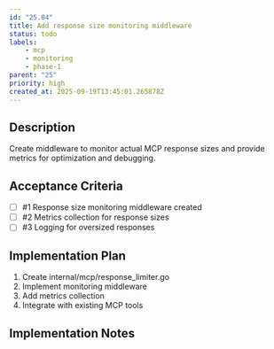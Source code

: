```yaml
---
id: "25.04"
title: Add response size monitoring middleware
status: todo
labels:
    - mcp
    - monitoring
    - phase-1
parent: "25"
priority: high
created_at: 2025-09-19T13:45:01.265878Z
---
```

## Description

Create middleware to monitor actual MCP response sizes and provide metrics for optimization and debugging.

## Acceptance Criteria
<!-- AC:BEGIN -->

- [ ] #1 Response size monitoring middleware created
- [ ] #2 Metrics collection for response sizes
- [ ] #3 Logging for oversized responses

<!-- AC:END -->

## Implementation Plan

1. Create internal/mcp/response_limiter.go
2. Implement monitoring middleware
3. Add metrics collection
4. Integrate with existing MCP tools


## Implementation Notes


